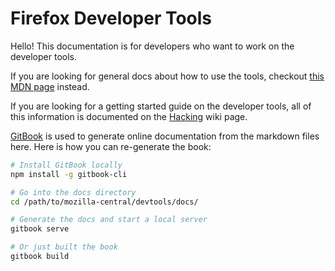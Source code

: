 # Firefox Developer Tools

Hello! This documentation is for developers who want to work on the developer tools.

If you are looking for general docs about how to use the tools, checkout [this MDN page](https://developer.mozilla.org/en-US/docs/Tools) instead.

If you are looking for a getting started guide on the developer tools, all of this information is documented on the [Hacking](https://wiki.mozilla.org/DevTools/Hacking) wiki page.

[GitBook](https://github.com/GitbookIO/gitbook) is used to generate online documentation from the markdown files here.
Here is how you can re-generate the book:

```bash
# Install GitBook locally
npm install -g gitbook-cli

# Go into the docs directory
cd /path/to/mozilla-central/devtools/docs/

# Generate the docs and start a local server
gitbook serve

# Or just built the book
gitbook build
```
